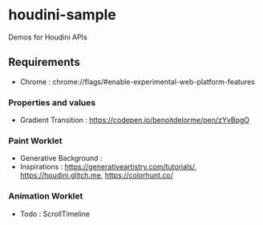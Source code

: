 # houdini-sample
Demos for Houdini APIs

## Requirements
* Chrome : chrome://flags/#enable-experimental-web-platform-features

### Properties and values ###
* Gradient Transition : https://codepen.io/benoitdelorme/pen/zYvBpgO

### Paint Worklet ###
* Generative Background : 
* Inspirations : https://generativeartistry.com/tutorials/, https://houdini.glitch.me, https://colorhunt.co/

### Animation Worklet ###
* Todo : ScrollTimeline